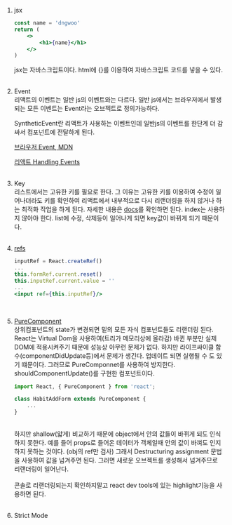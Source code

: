 1. jsx<br>
    ```jsx
    const name = 'dngwoo'
    return (
        <>
            <h1>{name}</h1>
        </>
    )
    ```
    jsx는 자바스크립트이다. html에 {}를 이용하여 자바스크립트 코드를 넣을 수 있다.
    <br> 
    <br>
    
1. Event<br>
    리액트의 이벤트는 일반 js의 이벤트와는 다르다. 일반 js에서는 브라우저에서 발생되는 모든 이벤트는 Event라는 오브젝트로 정의가능하다. 

    SyntheticEvent란 리액트가 사용하는 이벤트인데 일반js의 이벤트를 한단계 더 감싸서 컴포넌트에 전달하게 된다.

    [브라우저 Event, MDN](https://developer.mozilla.org/en-US/docs/Web/API/Event)

    [리액트 Handling Events](https://reactjs.org/docs/handling-events.html)
    <br>
    <br>

1. Key<br>
    리스트에서는 고유한 키를 필요로 한다. 그 이유는 고유한 키를 이용하여 수정이 일어나더라도 키를 확인하여 리액트에서 내부적으로 다시 리랜더링을 하지 않거나 하는 최적화 작업을 하게 된다. 자세한 내용은 [docs](https://ko.reactjs.org/docs/lists-and-keys.html#rendering-multiple-components)를 확인하면 된다. index는 사용하지 않아야 한다. list에 수정, 삭제등이 일어나게 되면 key값이 바뀌게 되기 때문이다.
    <br> 
    <br>

1. [refs](https://reactjs.org/docs/refs-and-the-dom.html)<br>
    ```jsx
    inputRef = React.createRef()
    ...
    this.formRef.current.reset()
    this.inputRef.current.value = ''
    ...
    <input ref={this.inputRef}/>
    ```
    <br> 

1. [PureComponent](https://reactjs.org/docs/react-api.html#reactpurecomponent)<br>
    상위컴포넌트의 state가 변경되면 밑의 모든 자식 컴포넌트들도 리랜더링 된다. React는 Virtual Dom을 사용하여(트리가 메모리상에 올라감) 바뀐 부분만 실제 DOM에 적용시켜주기 때문에 성능상 아무런 문제가 없다. 하지만 라이프싸이클 함수(componentDidUpdate등)에서 문제가 생긴다. 업데이트 되면 실행될 수 도 있기 떄문이다. 그러므로 PureComponnet를 사용하여 방지한다. shouldComponentUpdate()를 구현한 컴포넌트이다. 
    ```jsx
    import React, { PureComponent } from 'react';

    class HabitAddForm extends PureComponent {
        ...
    }
    ```
    <br>
    하지만 shallow(얇게) 비교하기 때문에 object에서 안의 값들이 바뀌게 되도 인식하지 못한다. 예를 들어 props로 들어온 데이터가 객체일때 안의 값이 바껴도 인지하지 못하는 것이다. (obj의 ref만 검사) 그래서 Destructuring assignment 문법을 사용하여 값을 넘겨주면 된다. 그러면 새로운 오브젝트를 생성해서 넘겨주므로 리랜더링이 일어난다.
    <br>
    <br>
    콘솔로 리랜더링되는지 확인하지말고 react dev tools에 있는 highlight기능을 사용하면 된다.
    <br>
    <br>
1. Strict Mode<br>


